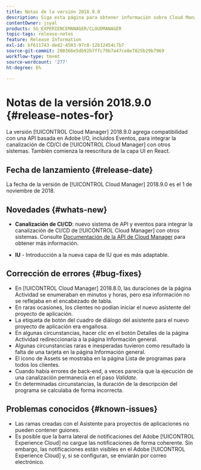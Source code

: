 ```yaml
---
title: Notas de la versión 2018.9.0
description: Siga esta página para obtener información sobre Cloud Manager 2018.9.0.
contentOwner: jsyal
products: SG_EXPERIENCEMANAGER/CLOUDMANAGER
topic-tags: release-notes
feature: Release Information
exl-id: bf611743-ded2-4503-97c8-12b12454c7b7
source-git-commit: 200366e5db92b7ffc79b7a47ce8e7825b29b7969
workflow-type: tm+mt
source-wordcount: '277'
ht-degree: 6%

---
```


# Notas de la versión 2018.9.0 {#release-notes-for}

La versión [!UICONTROL Cloud Manager] 2018.9.0 agrega compatibilidad con una API basada en Adobe I/O, incluidos Eventos, para integrar la canalización de CD/CI de [!UICONTROL Cloud Manager] con otros sistemas. También comienza la reescritura de la capa UI en React.

## Fecha de lanzamiento {#release-date}

La fecha de la versión de [!UICONTROL Cloud Manager] 2018.9.0 es el 1 de noviembre de 2018.

## Novedades {#whats-new}

* **Canalización de CI/CD**: nuevo sistema de API y eventos para integrar la canalización de CI/CD de [!UICONTROL Cloud Manager] con otros sistemas. Consulte [Documentación de la API de Cloud Manager](https://www.adobe.io/apis/experiencecloud/cloud-manager/docs.html) para obtener más información.

* **IU** - Introducción a la nueva capa de IU que es más adaptable.

## Corrección de errores {#bug-fixes}

* En [!UICONTROL Cloud Manager] 2018.8.0, las duraciones de la página Actividad se enumeraban en minutos y horas, pero esa información no se reflejaba en el encabezado de tabla.
* En raras ocasiones, los clientes no podían iniciar el nuevo asistente del proyecto de aplicación.
* La etiqueta de botón del cuadro de diálogo del asistente para el nuevo proyecto de aplicación era engañosa.
* En algunas circunstancias, hacer clic en el botón Detalles de la página Actividad redireccionaría a la página Información general.
* Algunas circunstancias raras e inesperadas tuvieron como resultado la falta de una tarjeta en la página Información general.
* El icono de Assets se mostraba en la página Lista de programas para todos los clientes.
* Cuando había errores de back-end, a veces parecía que la ejecución de una canalización permanecía en el paso *Validate*.
* En determinadas circunstancias, la duración de la descripción del programa se calculaba de forma incorrecta.

## Problemas conocidos {#known-issues}

* Las ramas creadas con el Asistente para proyectos de aplicaciones no pueden contener guiones.
* Es posible que la barra lateral de notificaciones del Adobe [!UICONTROL Experience Cloud] no cargue las notificaciones de forma coherente. Sin embargo, las notificaciones están visibles en el Adobe [!UICONTROL Experience Cloud] y, si se configuran, se enviarán por correo electrónico.
